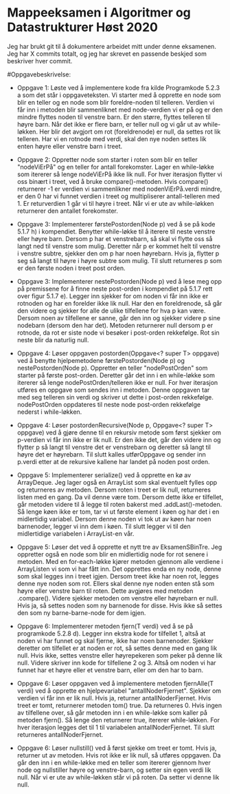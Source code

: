 # Mappeeksamen i Algoritmer og Datastrukturer Høst 2020

Jeg har brukt git til å dokumentere arbeidet mitt under denne eksamenen.
Jeg har X commits totalt, og jeg har skrevet en passende beskjed som beskriver
hver commit. 

#Oppgavebeskrivelse:

* Oppgave 1: 	Løste ved å implementere kode fra kilde Programkode 5.2.3 a som det står i
		oppgaveteksten. Vi starter med å opprette en node som blir en teller og en node
		som blir foreldre-noden til telleren. Verdien vi får inn i metoden blir sammenliknet
		med node-verdien vi er på og er den mindre flyttes noden til venstre barn. Er den større, flyttes telleren til 
		høyre barn. Når det ikke er flere barn, er teller null og vi går ut av while-løkken. 
		Her blir det avgjort om rot (foreldrenode) er null, da settes rot lik telleren. 
		Har vi en rotnode med verdi, skal den nye noden settes lik enten høyre eller venstre barn i treet. 

* Oppgave 2: 	Oppretter node som starter i roten som blir en teller "nodeViErPå" og en teller for 
		antall forekomster. Lager en while-løkke som itererer så lenge nodeViErPå ikke lik null.
 		For hver iterasjon flytter vi oss binært i treet, ved å bruke compare()-metoden. Hvis compare() 
		returnerer -1 er verdien vi sammenlikner med nodenViErPå.verdi mindre, er den 0 har vi funnet 
		verdien i treet og multipliserer antall-telleren med 1. Er returverdien 1 går vi til høyre i treet. 
		Når vi er ute av while-løkken returnerer den antallet forekomster.

* Oppgave 3: 	Implementerer førstePostorden(Node<T> p) ved å se på kode 5.1.7 h) i kompendiet. Benytter while-løkke 
		til å iterere til neste venstre eller høyre barn. Dersom p har et venstrebarn, så skal vi flytte oss 
		så langt ned til venstre som mulig. Deretter når p er kommet helt til venstre i venstre subtre, sjekker
		den om p har noen høyrebarn. Hvis ja, flytter p seg så langt til høyre i høyre subtre som mulig.
		Til slutt returneres p som er den første noden i treet post orden.

* Oppgave 3: 	Implementerer nestePostorden(Node<T> p) ved å lese meg opp på premissene for å finne neste post-orden i 
		kompendiet på 5.1.7 rett over figur 5.1.7 e). Legger inn sjekker for om noden vi får inn ikke er rotnoden og har 
		en forelder ikke lik null. Har den en foreldrenode, så går den videre og sjekker for alle de ulike tilfellene
		for hva p kan være. Dersom noen av tilfellene er sanne, går den inn og sjekker videre p sine nodebarn (dersom 
		den har det). Metoden returnerer null dersom p er rotnode, da rot er siste node vi besøker i post-orden rekkefølge. 
		Rot sin neste blir da naturlig null.

* Oppgave 4: 	Løser oppgaven postorden(Oppgave<? super T> oppgave) ved å benytte hjelpemetodene førstePostorden(Node<T> p) og nestePostorden(Node<T> p).
		Oppretter en teller "nodePostOrden" som starter på første post-orden. Deretter går det inn i en while-løkke
		som itererer så lenge nodePostOrden/telleren ikke er null. For hver iterasjon utføres en oppgave som sendes inn 
		i metoden. Denne oppgaven tar med seg telleren sin verdi og skriver ut dette i post-orden rekkefølge. 
		nodePostOrden oppdateres til neste node post-orden rekkefølge nederst i while-løkken.

* Oppgave 4: 	Løser postordenRecursive(Node<T> p, Oppgave<? super T> oppgave) ved å gjøre denne til en rekursiv metode som 
		først sjekker om p-verdien vi får inn ikke er lik null. Er den ikke det, går den videre inn og flytter p så langt 
		til venstre det er venstrebarn og deretter så langt til høyre det er høyrebarn. Til slutt kalles utførOppgave og 
		sender inn p.verdi etter at de rekursive kallene har landet på noden post orden. 

* Oppgave 5: 	Implementerer serialize() ved å opprette en kø av ArrayDeque<Node>. Jeg lager også en ArrayList<T> som skal eventuelt fylles
		opp og returneres av metoden. Dersom roten i treet er lik null, returneres listen med en gang. Da vil denne være tom. 
		Dersom dette ikke er tilfellet, går metoden videre til å legge til roten bakerst med .addLast()-metoden. Så lenge køen ikke er tom,
		tar vi ut første element i køen og har det i en midlertidig variabel. Dersom denne noden vi tok ut av køen har noen barnenoder, legger 
		vi inn dem i køen. Til slutt legger vi til den midlertidige variabelen i ArrayList-en vår. 

* Oppgave 5: 	Løser det ved å opprette et nytt tre av EksamenSBinTre<K>. Jeg oppretter også en node som blir en midlertidig node for rot senere i metoden. 
		Med en for-each-løkke kjører metoden gjennom alle verdiene i ArrayListen vi som vi har fått inn. Det opprettes enda en ny node,
		denne som skal legges inn i treet igjen. Dersom treet ikke har noen rot, legges denne nye noden som rot. 
		Ellers skal denne nye noden enten stå som høyre eller venstre barn til roten. Dette avgjøres med metoden .compare(). 
		Videre sjekker metoden om venstre eller høyrebarn er null. Hvis ja, så settes noden som ny barnenode for disse. Hvis ikke så 
		settes den som ny barne-barne-node for dem igjen. 

* Oppgave 6: 	Implementerer metoden fjern(T verdi) ved å se på programkode 5.2.8 d). Legger inn ekstra kode for tilfellet 1, altså at noden vi har funnet
		og skal fjerne, ikke har noen barnenoder. Sjekker deretter om tilfellet er at noden er rot, så settes denne med en gang lik null. Hvis ikke,
		settes venstre eller høyrepekeren som peker på denne lik null. Videre skriver inn kode for tilfellene 2 og 3. Altså om noden vi har funnet 
		har et høyre eller et venstre barn, eller om den har to barn. 

* Oppgave 6: 	Løser oppgaven ved å implementere metoden fjernAlle(T verdi) ved å opprette en hjelpevariabel "antallNoderFjernet". Sjekker om verdien vi får 
		inn er lik null. Hvis ja, returner antallNoderFjernet. Hvis treet er tomt, returnerer metoden tom() true. Da returneres 0. 
		Hvis ingen av tilfellene over, så går metoden inn i en while-løkke som kaller på metoden fjern(). Så lenge den returnerer true, itererer 
		while-løkken. For hver iterasjon legges det til 1 til variabelen antallNoderFjernet. Til slutt returneres antallNoderFjernet. 

* Oppgave 6: 	Løser nullstill() ved å først sjekke om treet er tomt. Hvis ja, returner ut av metoden. Hvis rot ikke er lik null, så utføres oppgaven.
		Da går den inn i en while-løkke med en teller som itererer gjennom hver node og nullstiller høyre og venstre-barn, og setter sin egen verdi
		lik null. Når vi er ute av while-løkken står vi på roten. Da setter vi denne lik null.
		
